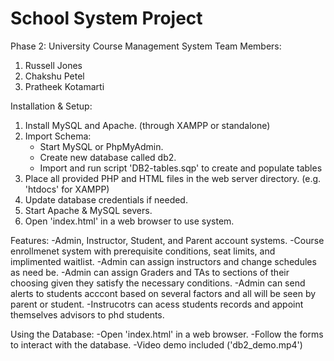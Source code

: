 # School System Project
Phase 2: University Course Management System
Team Members:
1. Russell Jones
2. Chakshu Petel
3. Pratheek Kotamarti

Installation & Setup:
1. Install MySQL and Apache. (through XAMPP or standalone)
2. Import Schema:
   - Start MySQL or PhpMyAdmin.
   - Create new database called db2.
   - Import and run script 'DB2-tables.sqp' to create and populate tables
3. Place all provided PHP and HTML files in the web server directory. (e.g. 'htdocs' for XAMPP)
4. Update database credentials if needed.
5. Start Apache & MySQL severs.
6. Open 'index.html' in a web browser to use system.

 Features:
 -Admin, Instructor, Student, and Parent account systems.
 -Course enrollmenet system with prerequisite conditions, seat limits, and implimented waitlist.
 -Admin can assign instructors and change schedules as need be.
 -Admin can assign Graders and TAs to sections of their choosing given they satisfy the necessary conditions.
 -Admin can send alerts to students acccont based on several factors and all will be seen by parent or student.
 -Instrucotrs can acess students records and appoint themselves advisors to phd students.

 Using the Database:
 -Open 'index.html' in a web browser.
 -Follow the forms to interact with the database.
 -Video demo included ('db2_demo.mp4')
